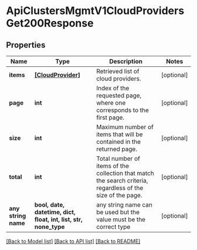 # ApiClustersMgmtV1CloudProvidersGet200Response


## Properties
Name | Type | Description | Notes
------------ | ------------- | ------------- | -------------
**items** | [**[CloudProvider]**](CloudProvider.md) | Retrieved list of cloud providers. | [optional] 
**page** | **int** | Index of the requested page, where one corresponds to the first page. | [optional] 
**size** | **int** | Maximum number of items that will be contained in the returned page. | [optional] 
**total** | **int** | Total number of items of the collection that match the search criteria, regardless of the size of the page. | [optional] 
**any string name** | **bool, date, datetime, dict, float, int, list, str, none_type** | any string name can be used but the value must be the correct type | [optional]

[[Back to Model list]](../README.md#documentation-for-models) [[Back to API list]](../README.md#documentation-for-api-endpoints) [[Back to README]](../README.md)


